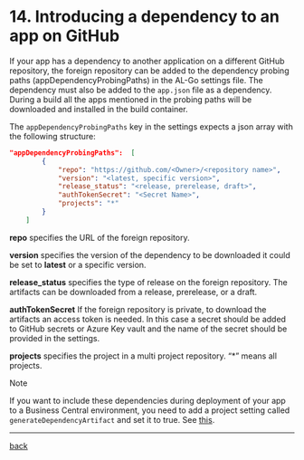 # 14. Introducing a dependency to an app on GitHub

If your app has a dependency to another application on a different GitHub repository, the foreign repository can be added to the dependency probing paths (appDependencyProbingPaths) in the AL-Go settings file. The dependency must also be added to the `app.json` file as a dependency. During a build all the apps mentioned in the probing paths will be downloaded and installed in the build container.

The `appDependencyProbingPaths` key in the settings expects a json array with the following structure:

```json
"appDependencyProbingPaths":  [
        {
            "repo": "https://github.com/<Owner>/<repository name>",
            "version": "<latest, specific version>",
            "release_status": "<release, prerelease, draft>",
            "authTokenSecret": "<Secret Name>",
            "projects": "*"
        }
    ]
```

**repo** specifies the URL of the foreign repository.

**version** specifies the version of the dependency to be downloaded it could be set to **latest** or a specific version.

**release_status** specifies the type of release on the foreign repository. The artifacts can be downloaded from a release, prerelease, or a draft.

**authTokenSecret** If the foreign repository is private, to download the artifacts an access token is needed. In this case a secret should be added to GitHub secrets or Azure Key vault and the name of the secret should be provided in the settings.

**projects** specifies the project in a multi project repository. “\*” means all projects.

> [!NOTE]
> If you want to include these dependencies during deployment of your app to a Business Central environment, you need to add a project setting called `generateDependencyArtifact` and set it to true. See [this](https://aka.ms/algosettings#generateDependencyArtifact).


---
[back](../README.md)
